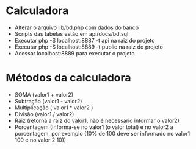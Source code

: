 # Calculadora

- Alterar o arquivo lib/bd.php com dados do banco
- Scripts das tabelas estão em api/docs/bd.sql
- Executar php -S localhost:8887 -t api na raiz do projeto
- Executar php -S localhost:8889 -t public na raiz do projeto
- Acessar localhost:8889 para executar o projeto

# Métodos da calculadora

- SOMA (valor1 + valor2)
- Subtração (valor1 - valor2)
- Multiplicação ( valor1 * valor2 )
- Divisão (valor1 / valor2)
- Raiz (retorna a raiz do valor1, não é necessário informar o valor2)
- Porcentagem (Informa-se no valor1 (o valor total) e no valor2 a porcentagem, por exemplo (10% de 100 deve ser informado no valor1 100 e no valor 2 10))


